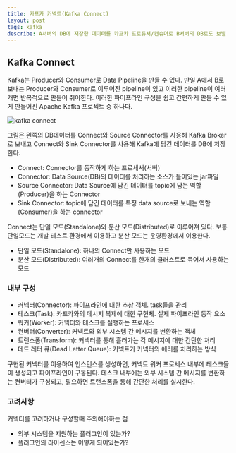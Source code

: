 ```yaml
---
title: 카프카 커넥트(Kafka Connect)
layout: post
tags: kafka
describe: A서버의 DB에 저장한 데이터를 카프카 프로듀서/컨슈머로 B서버의 DB로도 보낼 수 있다. 이러한 파이프라인이 여러개면 매번 반복적으로 파이프라인을 구성해주어야 한다. Kafka Connect는 이러한 반복적인 파이프라인 구성을 쉽고 간편하게 만들 수 있게 만들어진 프로젝트 중 하나다.
---
```


## Kafka Connect

Kafka는 Producer와 Consumer로 Data Pipeline을 만들 수 있다. 만일 A에서 B로 보내는 Producer와 Consumer로 이루어진 pipeline이 있고 이러한 pipeline이 여러개면 반복적으로 만들어 줘야한다. 이러한 파이프라인 구성을 쉽고 간편하게 만들 수 있게 만들어진 Apache Kafka 프로젝트 중 하나다.

![kafka connect](https://user-images.githubusercontent.com/37204770/162602937-c15f747e-b0df-4ba7-8d58-3ae3201c42ba.png)

그림은 왼쪽의 DB데이터를 Connect와 Source Connector를 사용해 Kafka Broker로 보내고 Connect와 Sink Connector를 사용해 Kafka에 담긴 데이터를 DB에 저장한다.

- Connect: Connector를 동작하게 하는 프로세서(서버)
- Connector: Data Source(DB)의 데이터를 처리하는 소스가 들어있는 jar파일
- Source Connector: Data Source에 담긴 데이터를 topic에 담는 역할(Producer)을 하는 Connector
- Sink Connector: topic에 담긴 데이터를 특정 data source로 보내는 역할(Consumer)을 하는 connector



Connect는 단일 모드(Standalone)와 분산 모드(Distributed)로 이루어져 있다. 보통 단일모드는 개발 테스트 환경에서 이용하고 분산 모드는 운영환경에서 이용한다.

- 단일 모드(Standalone): 하나의 Connect만 사용하는 모드
- 분산 모드(Distributed): 여러개의 Connect를 한개의 클러스트로 묶어서 사용하는 모드



### 내부 구성

- 커넥터(Connector): 파이프라인에 대한 추상 객체. task들을 관리
- 테스크(Task): 카프카와의 메시지 복제에 대한 구현체. 실제 파이프라인 동작 요소
- 워커(Worker): 커넥터와 테스크를 실행하는 프로세스
- 컨버터(Converter): 커넥트와 외부 시스템 간 메시지를 변환하는 객체
- 트랜스폼(Transform): 커넥터를 통해 흘러가는 각 메시지에 대한 간단한 처리
- 데드 레터 큐(Dead Letter Queue): 커넥트가 커넥터의 에러를 처리하는 방식

구현된 커넥터를 이용하여 인스턴스를 생성하면, 커넥트 워커 프로세스 내부에 테스크들이 생성되고 파이프라인이 구동된다. 테스크 내부에는 외부 시스템 간 메시지를 변환하는 컨버터가 구성되고, 필요하면 트랜스폼을 통해 간단한 처리를 실시한다.



### 고려사항

커넥터를 고려하거나 구성할때 주의해야하는 점

- 외부 시스템을 지원하는 플러그인이 있는가?
- 플러그인의 라이센스는 어떻게 되어있는가?